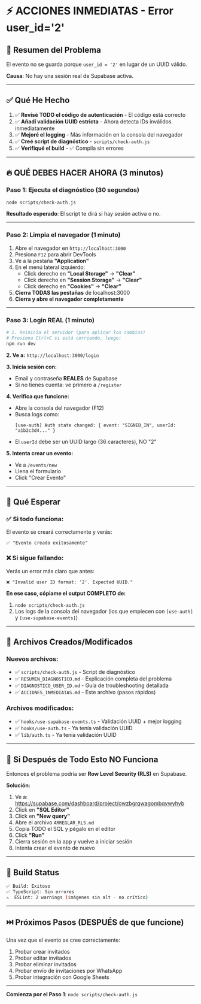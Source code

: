 # ⚡ ACCIONES INMEDIATAS - Error user_id='2'

## 🎯 Resumen del Problema

El evento no se guarda porque `user_id = '2'` en lugar de un UUID válido.

**Causa**: No hay una sesión real de Supabase activa.

---

## ✅ Qué He Hecho

1. ✅ **Revisé TODO el código de autenticación** - El código está correcto
2. ✅ **Añadí validación UUID estricta** - Ahora detecta IDs inválidos inmediatamente
3. ✅ **Mejoré el logging** - Más información en la consola del navegador
4. ✅ **Creé script de diagnóstico** - `scripts/check-auth.js`
5. ✅ **Verifiqué el build** - ✅ Compila sin errores

---

## 🔥 QUÉ DEBES HACER AHORA (3 minutos)

### **Paso 1: Ejecuta el diagnóstico (30 segundos)**

```bash
node scripts/check-auth.js
```

**Resultado esperado**: El script te dirá si hay sesión activa o no.

---

### **Paso 2: Limpia el navegador (1 minuto)**

1. Abre el navegador en `http://localhost:3000`
2. Presiona `F12` para abrir DevTools
3. Ve a la pestaña **"Application"**
4. En el menú lateral izquierdo:
   - Click derecho en **"Local Storage"** → **"Clear"**
   - Click derecho en **"Session Storage"** → **"Clear"**
   - Click derecho en **"Cookies"** → **"Clear"**
5. **Cierra TODAS las pestañas** de localhost:3000
6. **Cierra y abre el navegador completamente**

---

### **Paso 3: Login REAL (1 minuto)**

```bash
# 1. Reinicia el servidor (para aplicar los cambios)
# Presiona Ctrl+C si está corriendo, luego:
npm run dev
```

**2. Ve a:** `http://localhost:3000/login`

**3. Inicia sesión con:**
- Email y contraseña **REALES** de Supabase
- Si no tienes cuenta: ve primero a `/register`

**4. Verifica que funcione:**
- Abre la consola del navegador (F12)
- Busca logs como:
  ```
  [use-auth] Auth state changed: { event: "SIGNED_IN", userId: "a1b2c3d4..." }
  ```
- El `userId` debe ser un UUID largo (36 caracteres), NO "2"

**5. Intenta crear un evento:**
- Ve a `/events/new`
- Llena el formulario
- Click "Crear Evento"

---

## 🎯 Qué Esperar

### ✅ Si todo funciona:

El evento se creará correctamente y verás:
```
✅ "Evento creado exitosamente"
```

### ❌ Si sigue fallando:

Verás un error más claro que antes:
```
❌ "Invalid user ID format: '2'. Expected UUID."
```

**En ese caso, cópiame el output COMPLETO de:**
1. `node scripts/check-auth.js`
2. Los logs de la consola del navegador (los que empiecen con `[use-auth]` y `[use-supabase-events]`)

---

## 📝 Archivos Creados/Modificados

### Nuevos archivos:
- ✅ `scripts/check-auth.js` - Script de diagnóstico
- ✅ `RESUMEN_DIAGNOSTICO.md` - Explicación completa del problema
- ✅ `DIAGNOSTICO_USER_ID.md` - Guía de troubleshooting detallada
- ✅ `ACCIONES_INMEDIATAS.md` - Este archivo (pasos rápidos)

### Archivos modificados:
- ✅ `hooks/use-supabase-events.ts` - Validación UUID + mejor logging
- ✅ `hooks/use-auth.ts` - Ya tenía validación UUID
- ✅ `lib/auth.ts` - Ya tenía validación UUID

---

## 🔐 Si Después de Todo Esto NO Funciona

Entonces el problema podría ser **Row Level Security (RLS)** en Supabase.

**Solución:**

1. Ve a: https://supabase.com/dashboard/project/owzbgrqwagombqvwyhyb
2. Click en **"SQL Editor"**
3. Click en **"New query"**
4. Abre el archivo `ARREGLAR_RLS.md`
5. Copia TODO el SQL y pégalo en el editor
6. Click **"Run"**
7. Cierra sesión en la app y vuelve a iniciar sesión
8. Intenta crear el evento de nuevo

---

## 🚀 Build Status

```bash
✅ Build: Exitoso
✅ TypeScript: Sin errores
⚠️  ESLint: 2 warnings (imágenes sin alt - no crítico)
```

---

## ⏭️ Próximos Pasos (DESPUÉS de que funcione)

Una vez que el evento se cree correctamente:

1. Probar crear invitados
2. Probar editar invitados
3. Probar eliminar invitados
4. Probar envío de invitaciones por WhatsApp
5. Probar integración con Google Sheets

---

**Comienza por el Paso 1**: `node scripts/check-auth.js`
